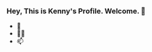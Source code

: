 ### Hey, This is Kenny's Profile. Welcome. 👋
- 👔 
- 🧑‍💻 
- 📫 

<!--
**kenny55660955/kenny55660955** is a ✨ _special_ ✨ repository because its `README.md` (this file) appears on your GitHub profile.

Here are some ideas to get you started:


-->
